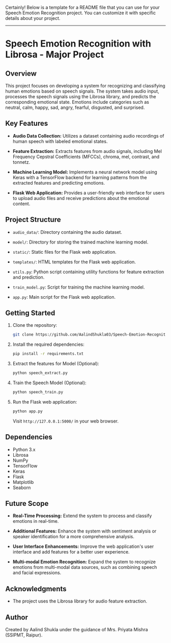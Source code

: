 Certainly! Below is a template for a README file that you can use for your Speech Emotion Recognition project. You can customize it with specific details about your project.

---

# Speech Emotion Recognition with Librosa - Major Project

## Overview

This project focuses on developing a system for recognizing and classifying human emotions based on speech signals. The system takes audio input, processes the speech signals using the Librosa library, and predicts the corresponding emotional state. Emotions include categories such as neutral, calm, happy, sad, angry, fearful, disgusted, and surprised.

## Key Features

- **Audio Data Collection:** Utilizes a dataset containing audio recordings of human speech with labeled emotional states.
  
- **Feature Extraction:** Extracts features from audio signals, including Mel Frequency Cepstral Coefficients (MFCCs), chroma, mel, contrast, and tonnetz.

- **Machine Learning Model:** Implements a neural network model using Keras with a TensorFlow backend for learning patterns from the extracted features and predicting emotions.

- **Flask Web Application:** Provides a user-friendly web interface for users to upload audio files and receive predictions about the emotional content.

## Project Structure

- `audio_data/`: Directory containing the audio dataset.
  
- `model/`: Directory for storing the trained machine learning model.

- `static/`: Static files for the Flask web application.

- `templates/`: HTML templates for the Flask web application.

- `utils.py`: Python script containing utility functions for feature extraction and prediction.

- `train_model.py`: Script for training the machine learning model.

- `app.py`: Main script for the Flask web application.

## Getting Started

1. Clone the repository:

   ```bash
   git clone https://github.com/AalindShukla03/Speech-Emotion-Recognition-with-librosa-MAJOR-PROJECT-.git
   ```

2. Install the required dependencies:

   ```bash
   pip install -r requirements.txt
   ```

3. Extract the features for Model (Optional):
   ```bash
   python speech_extract.py
   ```

   
4. Train the Speech Model (Optional):

   ```bash
   python speech_train.py
   ```

5. Run the Flask web application:

   ```bash
   python app.py
   ```

   Visit `http://127.0.0.1:5000/` in your web browser.

## Dependencies

- Python 3.x
- Librosa
- NumPy
- TensorFlow
- Keras
- Flask
- Matplotlib
- Seaborn

## Future Scope

- **Real-Time Processing:** Extend the system to process and classify emotions in real-time.
  
- **Additional Features:** Enhance the system with sentiment analysis or speaker identification for a more comprehensive analysis.

- **User Interface Enhancements:** Improve the web application's user interface and add features for a better user experience.

- **Multi-modal Emotion Recognition:** Expand the system to recognize emotions from multi-modal data sources, such as combining speech and facial expressions.

## Acknowledgments

- The project uses the Librosa library for audio feature extraction.

## Author
Created by Aalind Shukla under the guidance of Mrs. Priyata Mishra (SSIPMT, Raipur).


